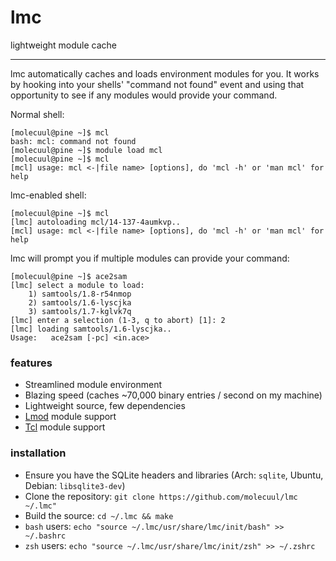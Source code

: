 # lmc
lightweight module cache

---

lmc automatically caches and loads environment modules for you. It works by hooking into your shells' "command not found" event and using that opportunity to see if any modules
would provide your command.

Normal shell:
~~~
[molecuul@pine ~]$ mcl
bash: mcl: command not found
[molecuul@pine ~]$ module load mcl
[molecuul@pine ~]$ mcl
[mcl] usage: mcl <-|file name> [options], do 'mcl -h' or 'man mcl' for help
~~~

lmc-enabled shell:
~~~
[molecuul@pine ~]$ mcl
[lmc] autoloading mcl/14-137-4aumkvp..
[mcl] usage: mcl <-|file name> [options], do 'mcl -h' or 'man mcl' for help
~~~

lmc will prompt you if multiple modules can provide your command:
~~~
[molecuul@pine ~]$ ace2sam
[lmc] select a module to load:
    1) samtools/1.8-r54nmop
    2) samtools/1.6-lyscjka
    3) samtools/1.7-kglvk7q
[lmc] enter a selection (1-3, q to abort) [1]: 2
[lmc] loading samtools/1.6-lyscjka..
Usage:   ace2sam [-pc] <in.ace>
~~~

### features

- Streamlined module environment
- Blazing speed (caches ~70,000 binary entries / second on my machine)
- Lightweight source, few dependencies
- [Lmod](https://lmod.readthedocs.io/en/latest/) module support
- [Tcl](https://modules.readthedocs.io/en/latest/) module support

### installation

- Ensure you have the SQLite headers and libraries (Arch: `sqlite`, Ubuntu, Debian: `libsqlite3-dev`)
- Clone the repository: `git clone https://github.com/molecuul/lmc ~/.lmc"`
- Build the source: `cd ~/.lmc && make`
- `bash` users: `echo "source ~/.lmc/usr/share/lmc/init/bash" >> ~/.bashrc`
- `zsh` users: `echo "source ~/.lmc/usr/share/lmc/init/zsh" >> ~/.zshrc`
